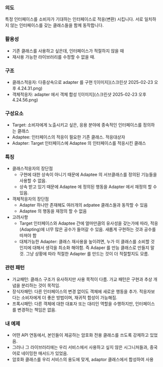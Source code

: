 ### 의도

특정 인터페이스를 소비자가 기대하는 인터페이스로 적응(변환) 시킵니다.
서로 일치하지 않는 인터페이스를 갖는 클래스들을 함께 동작합니다.

### 활용성

- 기존 클래스를 사용하고 싶은데, 인터페이스가 적절하지 않을 때
- 재사용 가능한 라이브러리를 수정할 수 없을 때.

### 구조

- 클래스적응자: 다중상속으로 adapter 를 구현
  ![이미지](스크린샷 2025-02-23 오후 4.24.31.png)
- 객체적응자: adapter 에서 객체 합성
  ![이미지](스크린샷 2025-02-23 오후 4.24.56.png)

### 구성요소

- Target: 소비자에게 노출시키고 싶은, 응용 분야에 종속적인 인터페이스를 정의하는 클래스
- Adaptee: 인터페이스의 적응이 필요한 기존 클래스. 적응대상자
- Adapter: Target 인터페이스에 Adaptee 의 인터페이스를 적응시킨 클래스

### 특징

- 클래스적응자의 장단점
    - 구현에 대한 상속이 아니기 때문에 Adaptee 의 서브클래스를 정의된 기능들을 사용할 수 없음.
    - 상속 받고 있기 때문에 Adaptee 에 정의된 행동을 Adapter 에서 재정의 할 수 있음.
- 객체적응자의 장단점
    - Adapter 하나만 존재해도 여러개의 adpatee 클래스들과 동작할 수 있음
    - Adaptee 의 행동을 재정의 할 수 없음
- 고려사항
    - Target 인터페이스와 Adaptee 간에 얼마만큼의 유사성을 갖는가에 따라, 적응(Adapting)에 너무 많은 공수가 들어갈 수 있음. 새롭게 구현하는 것과 공수를 따져야 함
    - 대체가능한 Adapter: 클래스 재사용을 높이려면, 누가 이 클래스를 소비할 것인지에 대해서 생각을 최소화 해야함. 즉 Adaper 를 만능 클래스로 만들지 말 것. 그냥 상황에 따라 적절한
      Adapter 를 만드는 것이 더 적절할지도 모름.

### 관련 패턴

- 가교패턴: 클래스 구조가 유사하지만 사용 목적이 다름. 가교 패턴은 구현과 추상 개념을 분리하는 것이 목적임.
- 장식자패턴: 다른 인터페이스의 변경 없이도 객체에 새로운 행동을 추가. 적응자보다는 소비자에게 더 좋은 방법이며, 재귀적 합성이 가능해짐.
- 프록시패턴: 다른 객체에 대한 대표자 또는 대리인 역할을 수행하지만, 인터페이스를 변경하는 책임은 없음.

### 내 예제

- 어떤 API 연동에서, 본인들이 제공하는 암호화 전용 클래스를 쓰도록 강제하고 있었음.
- 그러나 그 라이브러리에는 우리 서비스에서 사용하고 싶지 않은 시그니처들과, 중국어로 네이밍한 매서드가 있었음.
- 암호화 클래스를 우리 서비스의 용도에 맞게, adaptor 클래스에서 합성하여 사용